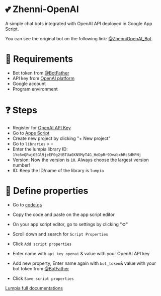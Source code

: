 # 💕 Zhenni-OpenAI
A simple chat bots integrated with OpenAI API deployed in Google App Script. 

You can see the original bot on the following link: [@ZhenniOpenAI_Bot](https://ZhenniOpenAI_Bot).

# 📌 Requirements
- Bot token from [@BotFather](https://t.me/BotFather)
- API key from [OpenAI platform](https://platform.openai.com/account/api-keys)
- Google account
- Program environment

# ❓ Steps 
- Register for [OpenAI API Key](https://platform.openai.com/account/api-keys)
- Go to [Apps Script](https://script.google.com/)
- Create new project by clicking "+ New project"
- Go to `libraries` > `+`
- Enter the lumpia library ID: `1Yo6vQRwjG5Gl9jeEF0g2tBTUa0XN5MyT4G_HeDpRr9DvabxhRcSdhPNj`
- Version: Now the version is `10`. Always choose the largest version number!
- ID: Keep the ID/name of the library is `lumpia`

# 📑 Define properties
- Go to [code.gs]() 

- Copy the code and paste on the app script editor

- On your app script editor, go to settings by clicking "⚙️"

- Scroll down and search for `Script Properties`

- Click `Add script properties`

- Enter name with `api_key_openai` & value with your OpenAI API key

- Add new property, Enter name again with `bot_token`& value with your bot token from [@BotFather](https://t.me/BotFather)

- Click `Save script properties`

[Lumpia full documentations](https://lumpia.js.org)

